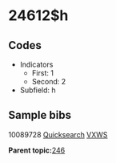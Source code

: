 # 24612$h

## Codes

-   Indicators
    -   First: 1
    -   Second: 2
-   Subfield: h

## Sample bibs

10089728 [Quicksearch](https://search.library.yale.edu/catalog/10089728) [VXWS](http://prodorbis.library.yale.edu:7014/vxws/GetHoldingsService?bibId=10089728)

**Parent topic:**[246](../../tags/246/246.md)

